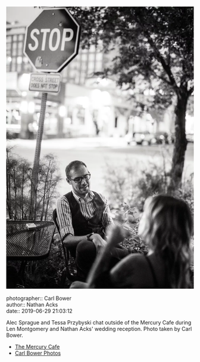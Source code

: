 ![Alec Sprague and Tessa Przybyski chat outside of the Mercury Cafe](assets/2019-06-29-set-4-the-dance-19.webp)

photographer:: Carl Bower  
author:: Nathan Acks  
date:: 2019-06-29 21:03:12

Alec Sprague and Tessa Przybyski chat outside of the Mercury Cafe during Len Montgomery and Nathan Acks' wedding reception. Photo taken by Carl Bower.

* [The Mercury Cafe](http://mercurycafe.com)
* [Carl Bower Photos](https://carlbowerphotos.com)
